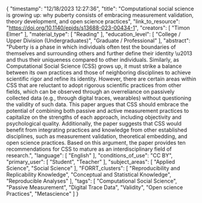 {
    "timestamp": "12/18/2023 12:27:36",
    "title": "Computational social science is growing up: why puberty consists of embracing measurement validation, theory development, and open science practices",
    "link_to_resource": "https://doi.org/10.1140/epjds/s13688-023-00434-1",
    "creators": [
        "Timon Elmer"
    ],
    "material_type": [
        "Reading"
    ],
    "education_level": [
        "College / Upper Division (Undergraduates)",
        "Graduate / Professional"
    ],
    "abstract": "Puberty is a phase in which individuals often test the boundaries of themselves and surrounding others and further define their identity \u2013 and thus their uniqueness compared to other individuals. Similarly, as Computational Social Science (CSS) grows up, it must strike a balance between its own practices and those of neighboring disciplines to achieve scientific rigor and refine its identity. However, there are certain areas within CSS that are reluctant to adopt rigorous scientific practices from other fields, which can be observed through an overreliance on passively collected data (e.g., through digital traces, wearables) without questioning the validity of such data. This paper argues that CSS should embrace the potential of combining both passive and active measurement practices to capitalize on the strengths of each approach, including objectivity and psychological quality. Additionally, the paper suggests that CSS would benefit from integrating practices and knowledge from other established disciplines, such as measurement validation, theoretical embedding, and open science practices. Based on this argument, the paper provides ten recommendations for CSS to mature as an interdisciplinary field of research.",
    "language": [
        "English"
    ],
    "conditions_of_use": "CC BY",
    "primary_user": [
        "Student",
        "Teacher"
    ],
    "subject_areas": [
        "Applied Science",
        "Social Science"
    ],
    "FORRT_clusters": [
        "Reproducibility and Replicability Knowledge",
        "Conceptual and Statistical Knowledge",
        "Reproducible Analyses"
    ],
    "tags": [
        "Computational Social Science",
        "Passive Measurement",
        "Digital Trace Data",
        "Validity",
        "Open science Practices",
        "Metascience"
    ]
}